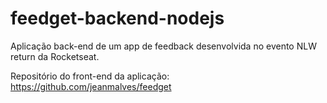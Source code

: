 # feedget-backend-nodejs
Aplicação back-end de um app de feedback desenvolvida no evento NLW return da Rocketseat.

Repositório do front-end da aplicação: https://github.com/jeanmalves/feedget
